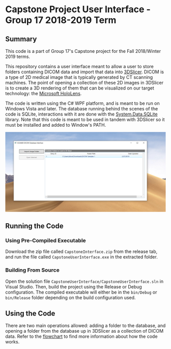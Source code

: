 # Capstone Project User Interface - Group 17 2018-2019 Term

## Summary
This code is a part of Group 17's Capstone project for the Fall 2018/Winter 2019 terms.

This repository contains a user interface meant to allow a user to store folders containing DICOM data and import that data into [3DSlicer](https://www.slicer.org/). DICOM is a type of 2D medical image that is typically generated by CT scanning machines. The point of opening a collection of these 2D images in 3DSlicer is to create a 3D rendering of them that can be visualized on our target technology: the [Microsoft HoloLens](https://www.microsoft.com/en-ca/hololens).

The code is written using the C# WPF platform, and is meant to be run on Windows Vista and later. The database running behind the scenes of the code is SQLite, interactions with it are done with the [System.Data.SQLite](https://system.data.sqlite.org/index.html/doc/trunk/www/index.wiki) library. Note that this code is meant to be used in tandem with 3DSlicer so it must be installed and added to Window's PATH.

![Screenshot](Screenshots/OpenedInterface.PNG)

## Running the Code

### Using Pre-Compiled Executable
Download the zip file called `CapstoneInterface.zip` from the release tab, and run the file called `CapstoneUserInterface.exe` in the extracted folder.

### Building From Source
Open the solution file `CapstoneUserInterface/CapstoneUserInterface.sln` in Visual Studio. Then, build the project using the Release or Debug configuration. The compiled executable will either be in the `bin/Debug` or `bin/Release` folder depending on the build configuration used.

## Using the Code
There are two main operations allowed: adding a folder to the database, and opening a folder from the database up in 3DSlicer as a collection of DICOM data. Refer to the [flowchart](UI_flowchart.png) to find more information about how the code works.
